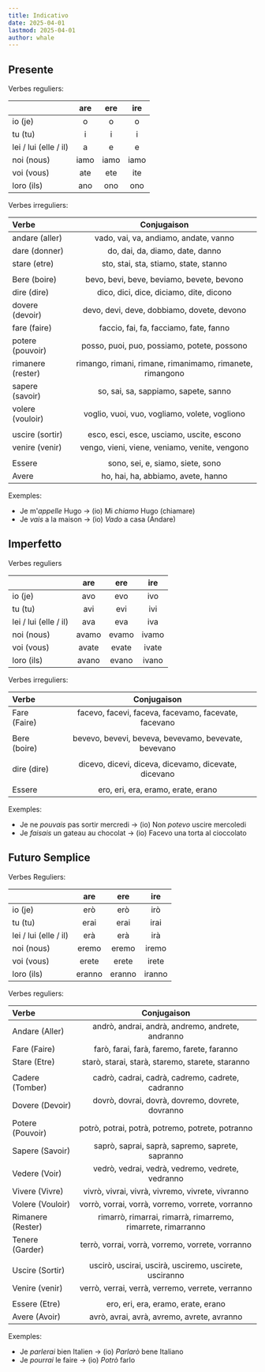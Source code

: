 ```yaml
---
title: Indicativo
date: 2025-04-01
lastmod: 2025-04-01
author: whale
---
```

## Presente

Verbes reguliers:

|                       | are  | ere  | ire  |
| :-------------------- | :--: | :--: | :--: |
| io (je)               |  o   |  o   |  o   |
| tu (tu)               |  i   |  i   |  i   |
| lei / lui (elle / il) |  a   |  e   |  e   |
| noi (nous)            | iamo | iamo | iamo |
| voi (vous)            | ate  | ete  | ite  |
| loro (ils)            | ano  | ono  | ono  |

 Verbes irreguliers:

| Verbe             |                       Conjugaison                        |
| :---------------- | :------------------------------------------------------: |
| andare (aller)    |          vado, vai, va, andiamo, andate, vanno           |
| dare (donner)     |             do, dai, da, diamo, date, danno              |
| stare (etre)      |          sto, stai, sta, stiamo, state, stanno           |
| 	                 |                                                          |
| Bere (boire)      |        bevo, bevi, beve, beviamo, bevete, bevono         |
| dire (dire)       |         dico, dici, dice, diciamo, dite, dicono          |
| dovere (devoir)   |        devo, devi, deve, dobbiamo, dovete, devono        |
| fare (faire)      |          faccio, fai, fa, facciamo, fate, fanno          |
| potere (pouvoir)  |       posso, puoi, puo, possiamo, potete, possono        |
| rimanere (rester) | rimango, rimani, rimane, rimanimamo, rimanete, rimangono |
| sapere (savoir)   |           so, sai, sa, sappiamo, sapete, sanno           |
| volere (vouloir)  |      voglio, vuoi, vuo, vogliamo, volete, vogliono       |
|                   |                                                          |
| uscire (sortir)   |        esco, esci, esce, usciamo, uscite, escono         |
| venire (venir)    |      vengo, vieni, viene, veniamo, venite, vengono       |
|                   |                                                          |
| Essere            |             sono, sei, e, siamo, siete, sono             |
| Avere             |            ho, hai, ha, abbiamo, avete, hanno            |

Exemples:
 - Je m'_appelle_ Hugo -> (io) Mi _chiamo_ Hugo (chiamare)
 - Je _vais_ a la maison -> (io) _Vado_ a casa (Andare)
## Imperfetto

Verbes reguliers

|                       |  are  |  ere  |  ire  |
| :-------------------- | :---: | :---: | :---: |
| io (je)               |  avo  |  evo  |  ivo  |
| tu (tu)               |  avi  |  evi  |  ivi  |
| lei / lui (elle / il) |  ava  |  eva  |  iva  |
| noi (nous)            | avamo | evamo | ivamo |
| voi (vous)            | avate | evate | ivate |
| loro (ils)            | avano | evano | ivano |

Verbes irreguliers:

| Verbe        |                     Conjugaison                      |
| :----------- | :--------------------------------------------------: |
| Fare (Faire) | facevo, facevi, faceva, facevamo, facevate, facevano |
|              |                                                      |
| Bere (boire) | bevevo, bevevi, beveva, bevevamo, bevevate, bevevano |
|              |                                                      |
| dire (dire)  | dicevo, dicevi, diceva, dicevamo, dicevate, dicevano |
|              |                                                      |
| Essere       |          ero, eri, era, eramo, erate, erano          |

Exemples:
- Je ne _pouvais_ pas sortir mercredi -> (io) Non _potevo_ uscire mercoledi
- Je _faisais_ un gateau au chocolat -> (io) Facevo una torta al cioccolato

## Futuro Semplice

Verbes Reguliers:

|                       |  are   |  ere   |    ire     |
| :-------------------- | :----: | :----: | :--------: |
| io (je)               |  erò   |  erò   |    irò     |
| tu (tu)               |  erai  |  erai  |    irai    |
| lei / lui (elle / il) |  erà   |  erà   |    irà     |
| noi (nous)            | eremo  | eremo  |   iremo    |
| voi (vous)            | erete  | erete  |   irete    |
| loro (ils)            | eranno | eranno | iranno<br> |

Verbes reguliers:

| Verbe             |                         Conjugaison                          |
| :---------------- | :----------------------------------------------------------: |
| Andare (Aller)    |       andrò, andrai, andrà, andremo, andrete, andranno       |
| Fare (Faire)      |          farò, farai, farà, faremo, farete, faranno          |
| Stare (Etre)      |       starò, starai, starà, staremo, starete, staranno       |
|                   |                                                              |
| Cadere (Tomber)   |       cadrò, cadrai, cadrà, cadremo, cadrete, cadranno       |
| Dovere (Devoir)   |       dovrò, dovrai, dovrà, dovremo, dovrete, dovranno       |
| Potere (Pouvoir)  |       potrò, potrai, potrà, potremo, potrete, potranno       |
| Sapere (Savoir)   |       saprò, saprai, saprà, sapremo, saprete, sapranno       |
| Vedere (Voir)     |       vedrò, vedrai, vedrà, vedremo, vedrete, vedranno       |
| Vivere (Vivre)    |       vivrò, vivrai, vivrà, vivremo, vivrete, vivranno       |
| Volere (Vouloir)  |       vorrò, vorrai, vorrà, vorremo, vorrete, vorranno       |
| Rimanere (Rester) | rimarrò, rimarrai, rimarrà, rimarremo, rimarrete, rimarranno |
| Tenere (Garder)   |       terrò, vorrai, vorrà, vorremo, vorrete, vorranno       |
|                   |                                                              |
| Uscire (Sortir)   |    uscirò, uscirai, uscirà, usciremo, uscirete, usciranno    |
| Venire (venir)    |       verrò, verrai, verrà, verremo, verrete, verranno       |
|                   |                                                              |
| Essere (Etre)     |              ero, eri, era, eramo, erate, erano              |
| Avere (Avoir)     |          avrò, avrai, avrà, avremo, avrete, avranno          |

Exemples:
- Je _parlerai_ bien Italien -> (io) _Parlarò_ bene Italiano
- Je _pourrai_ le faire -> (io) _Potrò_ farlo